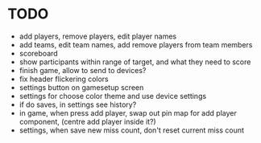 # TODO

- add players, remove players, edit player names
- add teams, edit team names, add remove players from team members
- scoreboard
- show participants within range of target, and what they need to score
- finish game, allow to send to devices?
- fix header flickering colors
- settings button on gamesetup screen
- settings for choose color theme and use device settings
- if do saves, in settings see history?
- in game, when press add player, swap out pin map for add player component, (centre add player inside it?)
- settings, when save new miss count, don't reset current miss count